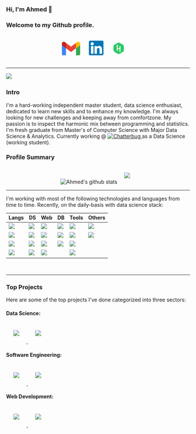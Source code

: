 
### Hi, I'm Ahmed 👋 
### Welcome to my Github profile.
</br>

<div align="center">
    <a href="mailto: a.salah.b@gmail.com" style="text-decoration:None">
        <img alt="Ahmed | Gmail" width="50px" style="margin-right:20px" src="imgs/Gmail_2020.png" />
    </a>
    <a href="https://linkedin.com/in/ahmedsalahbasha" style="text-decoration:None">
        <img alt="Ahmed | LinkedIn" width="40px" style="margin-right:20px" src="imgs/linkedin_logo.png" />
    </a>
    <a href="https://www.hackerrank.com/a_salah_b" style="text-decoration:None">
        <img alt="Ahmed | HackerRank" width="40px" style="margin-right:20px" src="imgs/hackerrank_logo.svg" />
    </a>
</div>
<br>
<hr/>

![](https://komarev.com/ghpvc/?username=AhmedSalahBasha&label=PROFILE+VIEWS)

### Intro
I'm a hard-working independent master student, data science enthusiast, dedicated to learn new skills
and to enhance my knowledge. I'm always looking for new challenges and keeping away from comfortzone. My passion is to inspect the harmonic mix between programming and statistics. <br> 
I'm fresh graduate from Master's of Computer Science with Major Data Science & Analytics. Currently working @ <a href="https://chatterbug.com/"><img src="https://chatterbug.netlify.app/assets/images/press/catbee-logo-press.png" alt="Chatterbug" width=70>
</a> as a Data Science (working student). <br>

### Profile Summary
<p align="center">

<img src="https://github-readme-stats.vercel.app/api?username=AhmedSalahBasha&show_icons=true&theme=vue" alt="Ahmed's github stats">

<img src="https://github-readme-stats.vercel.app/api/top-langs/?username=AhmedSalahBasha&layout=compact&theme=vue" style="padding: 15px" />

<hr/>

I'm working with most of the following technologies and languages from time to time. Recently, on the daily-basis with data science stack: <br>

<table class="tg">
<thead>
  <tr>
    <th class="tg-k534"><b>Langs</b></th>
    <th class="tg-k534"><b>DS</b></th>
    <th class="tg-k534"><b>Web</b></th>
    <th class="tg-k534"><b>DB</b></th>
    <th class="tg-k534"><b>Tools</b></th>
    <th class="tg-k534"><b>Others</b></th>
  </tr>
</thead>
<tbody>
  <tr>
    <td class="tg-008z"><img src="https://img.shields.io/badge/python%20-%2314354C.svg?&style=for-the-badge&logo=python&logoColor=white"/></td>
    <td class="tg-008z"><img src="https://img.shields.io/badge/Keras%20-%23D00000.svg?&style=for-the-badge&logo=Keras&logoColor=white"/></td>
    <td class="tg-008z"><img src="https://img.shields.io/badge/node.js%20-%2343853D.svg?&style=for-the-badge&logo=node.js&logoColor=white"/></td>
    <td class="tg-008z"><img src ="https://img.shields.io/badge/postgres-%23316192.svg?&style=for-the-badge&logo=postgresql&logoColor=white"/></td>
    <td class="tg-008z"><img src="https://img.shields.io/badge/git%20-%23F05033.svg?&style=for-the-badge&logo=git&logoColor=white"/></td>
    <td class="tg-008z"><img src="https://img.shields.io/badge/latex%20-%23008080.svg?&style=for-the-badge&logo=latex&logoColor=white"/></td>
  </tr>
  <tr>
    <td class="tg-008z"><img src="https://img.shields.io/badge/javascript%20-%23323330.svg?&style=for-the-badge&logo=javascript&logoColor=%23F7DF1E"/></td>
    <td class="tg-008z"><img src="https://img.shields.io/badge/TensorFlow%20-%23FF6F00.svg?&style=for-the-badge&logo=TensorFlow&logoColor=white" /></td>
    <td class="tg-008z"><img src="https://img.shields.io/badge/html5%20-%23E34F26.svg?&style=for-the-badge&logo=html5&logoColor=white"/></td>
    <td class="tg-008z"><img src="https://img.shields.io/badge/mysql-%2300f.svg?&style=for-the-badge&logo=mysql&logoColor=white"/></td>
    <td class="tg-008z"><img src="https://img.shields.io/badge/AWS%20-%23FF9900.svg?&style=for-the-badge&logo=amazon-aws&logoColor=white"/></td>
    <td class="tg-008z"><img src="https://img.shields.io/badge/markdown-%23000000.svg?&style=for-the-badge&logo=markdown&logoColor=white"/></td>
  </tr>
  <tr>
    <td class="tg-008z"><img src="https://img.shields.io/badge/java-%23ED8B00.svg?&style=for-the-badge&logo=java&logoColor=white"/></td>
    <td class="tg-008z"><img src="https://img.shields.io/badge/pandas%20-%23150458.svg?&style=for-the-badge&logo=pandas&logoColor=white" /></td>
    <td class="tg-008z"><img src="https://img.shields.io/badge/css3%20-%231572B6.svg?&style=for-the-badge&logo=css3&logoColor=white"/></td>
    <td class="tg-008z"><img src="https://img.shields.io/badge/Microsoft%20SQL%20Server-CC2927?logo=microsoft-sql-server&logoColor=white&style=for-the-badge"/></td>
    <td class="tg-008z"><img src="https://img.shields.io/badge/Jupyter%20-%23F37626.svg?&style=for-the-badge&logo=Jupyter&logoColor=white" />
</td>
    <td class="tg-008z"></td>
  </tr>
  <tr>
    <td class="tg-008z">	<img src="https://img.shields.io/badge/r-%23276DC3.svg?&style=for-the-badge&logo=r&logoColor=white"/></td>
    <td class="tg-008z">
<img src="https://img.shields.io/badge/numpy%20-%23013243.svg?&style=for-the-badge&logo=numpy&logoColor=white" /></td>
    <td class="tg-008z"><img src="https://img.shields.io/badge/bootstrap%20-%23563D7C.svg?&style=for-the-badge&logo=bootstrap&logoColor=white" /></td>
    <td class="tg-008z"></td>
    <td class="tg-008z"><img src="https://img.shields.io/badge/Microsoft%20Excel-217346?logo=microsoft-excel&logoColor=white&style=for-the-badge" /></td>
    <td class="tg-008z"></td>
  </tr>
</tbody>
</table>
</br>
<hr/>

### Top Projects
Here are some of the top projects I've done categorized into three sectors:

#### Data Science:

<p float="left">
    <a href="https://github.com/AhmedSalahBasha/schema-matching">
        <img style="margin:20px" src="https://github-readme-stats.vercel.app/api/pin/?username=AhmedSalahBasha&repo=schema-matching&theme=vue" onerror="this.style.display='none'" style="padding: 15px" />
    </a>
    <!--
    <a href="https://github.com/AhmedSalahBasha/data-cleaning">
        <img style="margin:20px" src="https://github-readme-stats.vercel.app/api/pin/?username=AhmedSalahBasha&repo=data-cleaning
&theme=vue" onerror="this.style.display='none'" style="padding: 15px" />
    </a>
    <a href="https://github.com/AhmedSalahBasha/bi-classification">
        <img style="margin:20px" src="https://github-readme-stats.vercel.app/api/pin/?username=AhmedSalahBasha&repo=bi-classification&theme=vue" onerror="this.style.display='none'" style="padding: 15px" />
    </a>
    -->
    <a href="https://github.com/francisjo/AutomaticFeartureEngineering">
        <img style="margin:20px" src="https://github-readme-stats.vercel.app/api/pin/?username=francisjo&repo=AutomaticFeartureEngineering
&theme=vue" onerror="this.style.display='none'" style="padding: 15px" />
    </a>
</p>


#### Software Engineering:

<p float="left">
    <!-- 
    <a href="https://github.com/AhmedSalahBasha/fog_computing">
        <img style="margin:20px" src="https://github-readme-stats.vercel.app/api/pin/?username=AhmedSalahBasha&repo=fog_computing&theme=vue" onerror="this.style.display='none'" style="padding: 15px" />
    </a>
    -->
    <a href="https://github.com/AhmedSalahBasha/master-slave-task">
        <img style="margin:20px" src="https://github-readme-stats.vercel.app/api/pin/?username=AhmedSalahBasha&repo=master-slave-task
&theme=vue" onerror="this.style.display='none'" style="padding: 15px" />
    </a>
    <a href="https://github.com/AhmedSalahBasha/atm-task">
        <img style="margin:20px" src="https://github-readme-stats.vercel.app/api/pin/?username=AhmedSalahBasha&repo=atm-task&theme=vue" onerror="this.style.display='none'" style="padding: 15px" />
    </a>
    <!-- 
    <a href="https://github.com/AhmedSalahBasha/pizza-restful-api">
        <img style="margin:20px" src="https://github-readme-stats.vercel.app/api/pin/?username=AhmedSalahBasha&repo=pizza-restful-api
&theme=vue" onerror="this.style.display='none'" style="padding: 15px" />
    </a>
    -->
</p>

#### Web Development:

<p float="left">
    <a href="https://github.com/AhmedSalahBasha/rbb-quiz">
        <img style="margin:20px" src="https://github-readme-stats.vercel.app/api/pin/?username=AhmedSalahBasha&repo=rbb-quiz&theme=vue" onerror="this.style.display='none'" style="padding: 15px" />
    </a>
    <a href="https://github.com/AhmedSalahBasha/ecommerce-nodejs">
        <img style="margin:20px" src="https://github-readme-stats.vercel.app/api/pin/?username=AhmedSalahBasha&repo=ecommerce-nodejs
&theme=vue" onerror="this.style.display='none'" style="padding: 15px" />
    </a>
    <!-- 
    <a href="https://github.com/AhmedSalahBasha/ahmedsalah-blog">
        <img style="margin:20px" src="https://github-readme-stats.vercel.app/api/pin/?username=AhmedSalahBasha&repo=ahmedsalah-blog&theme=vue" onerror="this.style.display='none'" style="padding: 15px" />
    </a>
    <a href="https://github.com/AhmedSalahBasha/ExpertChat-App">
        <img style="margin:20px" src="https://github-readme-stats.vercel.app/api/pin/?username=AhmedSalahBasha&repo=ExpertChat-App
&theme=vue" onerror="this.style.display='none'" style="padding: 15px" />
    </a>
    -->
</p>
